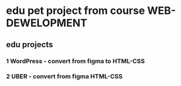 
# edu pet project from course WEB-DEWELOPMENT
## edu projects 
### 1  WordPress - convert from figma to HTML-CSS
### 2  UBER - convert from figma HTML-CSS
